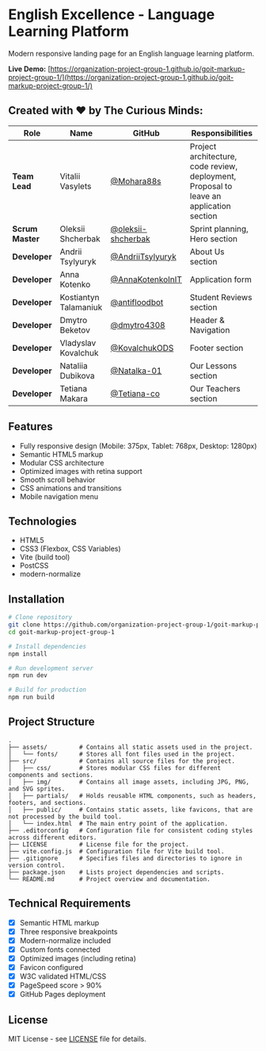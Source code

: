 # English Excellence - Language Learning Platform

Modern responsive landing page for an English language learning platform.

**Live Demo:**
[https://organization-project-group-1.github.io/goit-markup-project-group-1/](https://organization-project-group-1.github.io/goit-markup-project-group-1/)

## Created with ❤️ by **The Curious Minds**:

| Role             | Name                  | GitHub                                                     | Responsibilities                                                                        |
| ---------------- | --------------------- | ---------------------------------------------------------- | --------------------------------------------------------------------------------------- |
| **Team Lead**    | Vitalii Vasylets      | [@Mohara88s](https://github.com/Mohara88s)                 | Project architecture, code review, deployment, Proposal to leave an application section |
| **Scrum Master** | Oleksii Shcherbak     | [@oleksii-shcherbak](https://github.com/oleksii-shcherbak) | Sprint planning, Hero section                                                           |
| **Developer**    | Andrii Tsylyuryk      | [@AndriiTsylyuryk](https://github.com/AndriiTsylyuryk)     | About Us section                                                                        |
| **Developer**    | Anna Kotenko          | [@AnnaKotenkoInIT](https://github.com/AnnaKotenkoInIT)     | Application form                                                                        |
| **Developer**    | Kostiantyn Talamaniuk | [@antifloodbot](https://github.com/antifloodbot)           | Student Reviews section                                                                 |
| **Developer**    | Dmytro Beketov        | [@dmytro4308](https://github.com/dmytro4308)               | Header & Navigation                                                                     |
| **Developer**    | Vladyslav Kovalchuk   | [@KovalchukODS](https://github.com/KovalchukODS)           | Footer section                                                                          |
| **Developer**    | Nataliia Dubikova     | [@Natalka-01](https://github.com/Natalka-01)               | Our Lessons section                                                                     |
| **Developer**    | Tetiana Makara        | [@Tetiana-co](https://github.com/Tetiana-co)               | Our Teachers section                                                                    |

## Features

- Fully responsive design (Mobile: 375px, Tablet: 768px, Desktop: 1280px)
- Semantic HTML5 markup
- Modular CSS architecture
- Optimized images with retina support
- Smooth scroll behavior
- CSS animations and transitions
- Mobile navigation menu

## Technologies

- HTML5
- CSS3 (Flexbox, CSS Variables)
- Vite (build tool)
- PostCSS
- modern-normalize

## Installation

```bash
# Clone repository
git clone https://github.com/organization-project-group-1/goit-markup-project-group-1.git
cd goit-markup-project-group-1

# Install dependencies
npm install

# Run development server
npm run dev

# Build for production
npm run build
```

## Project Structure

```
.
├── assets/         # Contains all static assets used in the project.
│   └── fonts/      # Stores all font files used in the project.
├── src/            # Contains all source files for the project.
│   ├── css/        # Stores modular CSS files for different components and sections.
│   ├── img/        # Contains all image assets, including JPG, PNG, and SVG sprites.
│   ├── partials/   # Holds reusable HTML components, such as headers, footers, and sections.
│   ├── public/     # Contains static assets, like favicons, that are not processed by the build tool.
│   └── index.html  # The main entry point of the application.
├── .editorconfig   # Configuration file for consistent coding styles across different editors.
├── LICENSE         # License file for the project.
├── vite.config.js  # Configuration file for Vite build tool.
├── .gitignore      # Specifies files and directories to ignore in version control.
├── package.json    # Lists project dependencies and scripts.
└── README.md       # Project overview and documentation.
```

## Technical Requirements

- [x] Semantic HTML markup
- [x] Three responsive breakpoints
- [x] Modern-normalize included
- [x] Custom fonts connected
- [x] Optimized images (including retina)
- [x] Favicon configured
- [x] W3C validated HTML/CSS
- [x] PageSpeed score > 90%
- [x] GitHub Pages deployment

## License

MIT License - see [LICENSE](LICENSE) file for details.
